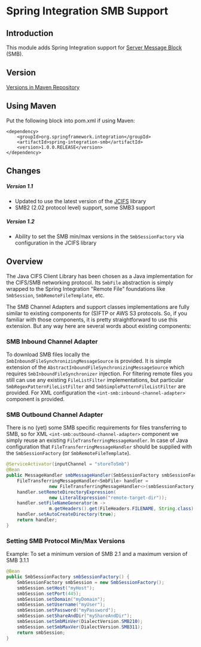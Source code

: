 Spring Integration SMB Support
==============================

## Introduction

This module adds Spring Integration support for [Server Message Block][] (SMB).

[Server Message Block]: https://en.wikipedia.org/wiki/Server_Message_Block

## Version

[Versions in Maven Repository](http://central.maven.org/maven2/org/springframework/integration/spring-integration-smb/)

## Using Maven

Put the following block into pom.xml if using Maven:

    <dependency>
        <groupId>org.springframework.integration</groupId>
        <artifactId>spring-integration-smb</artifactId>
        <version>1.0.0.RELEASE</version>
    </dependency>

## Changes

##### Version 1.1
 * Updated to use the latest version of the [JCIFS](https://github.com/codelibs/jcifs) library
 * SMB2 (2.02 protocol level) support, some SMB3 support

##### Version 1.2
 * Ability to set the SMB min/max versions in the `SmbSessionFactory` via configuration in the JCIFS library

## Overview

The Java CIFS Client Library has been chosen as a Java implementation for the CIFS/SMB networking protocol.
Its `SmbFile` abstraction is simply wrapped to the Spring Integration "Remote File" foundations like `SmbSession`, `SmbRemoteFileTemplate`, etc.

The SMB Channel Adapters and support classes implementations are fully similar to existing components for (S)FTP or AWS S3 protocols.
So, if you familiar with those components, it is pretty straightforward to use this extension. But any way here are several words about existing components:

### SMB Inbound Channel Adapter

To download SMB files locally the `SmbInboundFileSynchronizingMessageSource` is provided.
It is simple extension of the `AbstractInboundFileSynchronizingMessageSource` which requires `SmbInboundFileSynchronizer` injection.
For filtering remote files you still can use any existing `FileListFilter` implementations, but particular `SmbRegexPatternFileListFilter` and `SmbSimplePatternFileListFilter` are provided.
For XML configuration the `<int-smb:inbound-channel-adapter>` component is provided.

### SMB Outbound Channel Adapter

There is no (yet) some SMB specific requirements for files transferring to SMB, so for XML `<int-smb:outbound-channel-adapter>` component we simply reuse an existing `FileTransferringMessageHandler`.
In case of Java configuration that `FileTransferringMessageHandler` should be supplied with the `SmbSessionFactory` (or `SmbRemoteFileTemplate`).

````java
@ServiceActivator(inputChannel = "storeToSmb")
@Bean
public MessageHandler smbMessageHandler(SmbSessionFactory smbSessionFactory) {
    FileTransferringMessageHandler<SmbFile> handler =
                new FileTransferringMessageHandler<>(smbSessionFactory);
    handler.setRemoteDirectoryExpression(
                new LiteralExpression("remote-target-dir"));
    handler.setFileNameGenerator(m ->
                m.getHeaders().get(FileHeaders.FILENAME, String.class) + ".test");
    handler.setAutoCreateDirectory(true);
    return handler;
}
````

### Setting SMB Protocol Min/Max Versions

Example: To set a minimum version of SMB 2.1 and a maximum version of SMB 3.1.1

````java
@Bean
public SmbSessionFactory smbSessionFactory() {
    SmbSessionFactory smbSession = new SmbSessionFactory();
    smbSession.setHost("myHost");
    smbSession.setPort(445);
    smbSession.setDomain("myDomain");
    smbSession.setUsername("myUser");
    smbSession.setPassword("myPassword");
    smbSession.setShareAndDir("myShareAndDir");
    smbSession.setSmbMinVer(DialectVersion.SMB210);
    smbSession.setSmbMaxVer(DialectVersion.SMB311);
    return smbSession;
}
````
